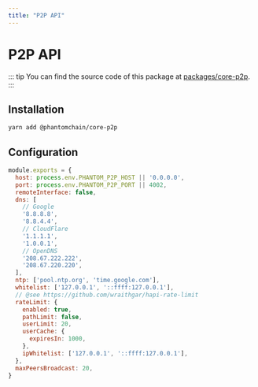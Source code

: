 ```yaml
---
title: "P2P API"
---
```


# P2P API

::: tip
You can find the source code of this package at [packages/core-p2p](https://github.com/PhantomChain/core/tree/develop/packages/core-p2p).
:::

## Installation

```bash
yarn add @phantomchain/core-p2p
```

## Configuration

```js
module.exports = {
  host: process.env.PHANTOM_P2P_HOST || '0.0.0.0',
  port: process.env.PHANTOM_P2P_PORT || 4002,
  remoteInterface: false,
  dns: [
    // Google
    '8.8.8.8',
    '8.8.4.4',
    // CloudFlare
    '1.1.1.1',
    '1.0.0.1',
    // OpenDNS
    '208.67.222.222',
    '208.67.220.220',
  ],
  ntp: ['pool.ntp.org', 'time.google.com'],
  whitelist: ['127.0.0.1', '::ffff:127.0.0.1'],
  // @see https://github.com/wraithgar/hapi-rate-limit
  rateLimit: {
    enabled: true,
    pathLimit: false,
    userLimit: 20,
    userCache: {
      expiresIn: 1000,
    },
    ipWhitelist: ['127.0.0.1', '::ffff:127.0.0.1'],
  },
  maxPeersBroadcast: 20,
}
```
